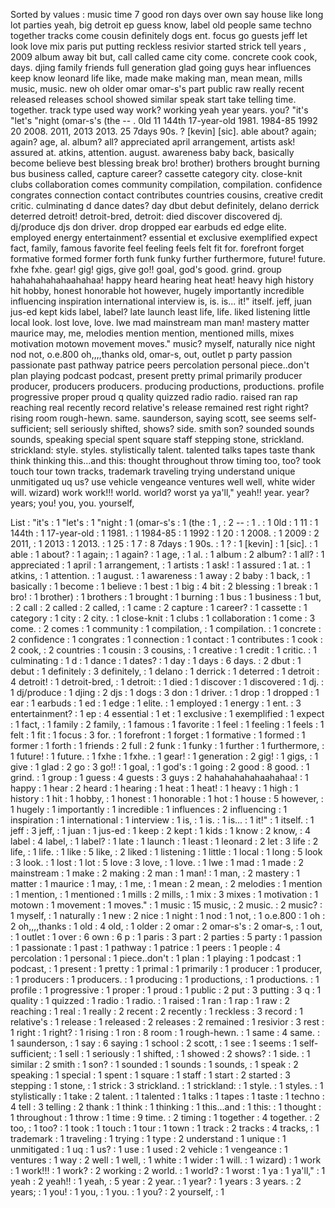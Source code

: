 Sorted by values :
music time 7 good ron days over own say house like long lot parties yeah, big detroit ep guess know, label old people same techno together tracks come cousin definitely dogs ent. focus go guests jeff let look love mix paris put putting reckless resivior started strick tell years , 2009 album away bit but, call called came city come. concrete cook cook, days. djing family friends full generation glad going guys hear influences keep know leonard life like, made make making man, mean mean, mills music, music. new oh older omar omar-s's part public raw really recent released releases school showed similar speak start take telling time. together. track type used way work? working yeah year years. you? "it's "let's "night (omar-s's (the -- . 0ld 11 144th 17-year-old 1981. 1984-85 1992 20 2008. 2011, 2013 2013. 25 7days 90s. ? [kevin] [sic]. able about? again; again? age, al. album? all? appreciated april arrangement, artists ask! assured at. atkins, attention. august. awareness baby back, basically become believe best blessing break bro! brother) brothers brought burning bus business called, capture career? cassette category city. close-knit clubs collaboration comes community compilation, compilation. confidence congrates connection contact contributes countries cousins, creative credit critic. culminating d dance dates? day dbut debut definitely, delano derrick deterred detroit! detroit-bred, detroit: died discover discovered dj. dj/produce djs don driver. drop dropped ear earbuds ed edge elite. employed energy entertainment? essential et exclusive exemplified expect fact, family, famous favorite feel feeling feels felt fit for. forefront forget formative formed former forth funk funky further furthermore, future! future. fxhe fxhe. gear! gig! gigs, give go!! goal, god's good. grind. group hahahahahahaahahaa! happy heard hearing heat heat! heavy high history hit hobby, honest honorable hot however, hugely importantly incredible influencing inspiration international interview is, is. is... it!" itself. jeff, juan jus-ed kept kids label, label? late launch least life, life. liked listening little local look. lost love, love. lwe mad mainstream man man! mastery matter maurice may, me, melodies mention mention, mentioned mills, mixes motivation motown movement moves." music? myself, naturally nice night nod not, o.e.800 oh,,,,thanks old, omar-s, out, outlet p party passion passionate past pathway patrice peers percolation personal piece..don't plan playing podcast podcast, present pretty primal primarily producer producer, producers producers. producing productions, productions. profile progressive proper proud q quality quizzed radio radio. raised ran rap reaching real recently record relative's release remained rest right right? rising room rough-hewn. same. saunderson, saying scott, see seems self-sufficient; sell seriously shifted, shows? side. smith son? sounded sounds sounds, speaking special spent square staff stepping stone, strickland. strickland: style. styles. stylistically talent. talented talks tapes taste thank think thinking this...and this: thought throughout throw timing too, too? took touch tour town tracks, trademark traveling trying understand unique unmitigated uq us? use vehicle vengeance ventures well well, white wider will. wizard) work work!!! world. world? worst ya ya'll," yeah!! year. year? years; you! you, you. yourself, 

List :
"it's : 1
"let's : 1
"night : 1
(omar-s's : 1
(the : 1
, : 2
-- : 1
. : 1
0ld : 1
11 : 1
144th : 1
17-year-old : 1
1981. : 1
1984-85 : 1
1992 : 1
20 : 1
2008. : 1
2009 : 2
2011, : 1
2013 : 1
2013. : 1
25 : 1
7 : 8
7days : 1
90s. : 1
? : 1
[kevin] : 1
[sic]. : 1
able : 1
about? : 1
again; : 1
again? : 1
age, : 1
al. : 1
album : 2
album? : 1
all? : 1
appreciated : 1
april : 1
arrangement, : 1
artists : 1
ask! : 1
assured : 1
at. : 1
atkins, : 1
attention. : 1
august. : 1
awareness : 1
away : 2
baby : 1
back, : 1
basically : 1
become : 1
believe : 1
best : 1
big : 4
bit : 2
blessing : 1
break : 1
bro! : 1
brother) : 1
brothers : 1
brought : 1
burning : 1
bus : 1
business : 1
but, : 2
call : 2
called : 2
called, : 1
came : 2
capture : 1
career? : 1
cassette : 1
category : 1
city : 2
city. : 1
close-knit : 1
clubs : 1
collaboration : 1
come : 3
come. : 2
comes : 1
community : 1
compilation, : 1
compilation. : 1
concrete : 2
confidence : 1
congrates : 1
connection : 1
contact : 1
contributes : 1
cook : 2
cook, : 2
countries : 1
cousin : 3
cousins, : 1
creative : 1
credit : 1
critic. : 1
culminating : 1
d : 1
dance : 1
dates? : 1
day : 1
days : 6
days. : 2
dbut : 1
debut : 1
definitely : 3
definitely, : 1
delano : 1
derrick : 1
deterred : 1
detroit : 4
detroit! : 1
detroit-bred, : 1
detroit: : 1
died : 1
discover : 1
discovered : 1
dj. : 1
dj/produce : 1
djing : 2
djs : 1
dogs : 3
don : 1
driver. : 1
drop : 1
dropped : 1
ear : 1
earbuds : 1
ed : 1
edge : 1
elite. : 1
employed : 1
energy : 1
ent. : 3
entertainment? : 1
ep : 4
essential : 1
et : 1
exclusive : 1
exemplified : 1
expect : 1
fact, : 1
family : 2
family, : 1
famous : 1
favorite : 1
feel : 1
feeling : 1
feels : 1
felt : 1
fit : 1
focus : 3
for. : 1
forefront : 1
forget : 1
formative : 1
formed : 1
former : 1
forth : 1
friends : 2
full : 2
funk : 1
funky : 1
further : 1
furthermore, : 1
future! : 1
future. : 1
fxhe : 1
fxhe. : 1
gear! : 1
generation : 2
gig! : 1
gigs, : 1
give : 1
glad : 2
go : 3
go!! : 1
goal, : 1
god's : 1
going : 2
good : 8
good. : 1
grind. : 1
group : 1
guess : 4
guests : 3
guys : 2
hahahahahahaahahaa! : 1
happy : 1
hear : 2
heard : 1
hearing : 1
heat : 1
heat! : 1
heavy : 1
high : 1
history : 1
hit : 1
hobby, : 1
honest : 1
honorable : 1
hot : 1
house : 5
however, : 1
hugely : 1
importantly : 1
incredible : 1
influences : 2
influencing : 1
inspiration : 1
international : 1
interview : 1
is, : 1
is. : 1
is... : 1
it!" : 1
itself. : 1
jeff : 3
jeff, : 1
juan : 1
jus-ed : 1
keep : 2
kept : 1
kids : 1
know : 2
know, : 4
label : 4
label, : 1
label? : 1
late : 1
launch : 1
least : 1
leonard : 2
let : 3
life : 2
life, : 1
life. : 1
like : 5
like, : 2
liked : 1
listening : 1
little : 1
local : 1
long : 5
look : 3
look. : 1
lost : 1
lot : 5
love : 3
love, : 1
love. : 1
lwe : 1
mad : 1
made : 2
mainstream : 1
make : 2
making : 2
man : 1
man! : 1
man, : 2
mastery : 1
matter : 1
maurice : 1
may, : 1
me, : 1
mean : 2
mean, : 2
melodies : 1
mention : 1
mention, : 1
mentioned : 1
mills : 2
mills, : 1
mix : 3
mixes : 1
motivation : 1
motown : 1
movement : 1
moves." : 1
music : 15
music, : 2
music. : 2
music? : 1
myself, : 1
naturally : 1
new : 2
nice : 1
night : 1
nod : 1
not, : 1
o.e.800 : 1
oh : 2
oh,,,,thanks : 1
old : 4
old, : 1
older : 2
omar : 2
omar-s's : 2
omar-s, : 1
out, : 1
outlet : 1
over : 6
own : 6
p : 1
paris : 3
part : 2
parties : 5
party : 1
passion : 1
passionate : 1
past : 1
pathway : 1
patrice : 1
peers : 1
people : 4
percolation : 1
personal : 1
piece..don't : 1
plan : 1
playing : 1
podcast : 1
podcast, : 1
present : 1
pretty : 1
primal : 1
primarily : 1
producer : 1
producer, : 1
producers : 1
producers. : 1
producing : 1
productions, : 1
productions. : 1
profile : 1
progressive : 1
proper : 1
proud : 1
public : 2
put : 3
putting : 3
q : 1
quality : 1
quizzed : 1
radio : 1
radio. : 1
raised : 1
ran : 1
rap : 1
raw : 2
reaching : 1
real : 1
really : 2
recent : 2
recently : 1
reckless : 3
record : 1
relative's : 1
release : 1
released : 2
releases : 2
remained : 1
resivior : 3
rest : 1
right : 1
right? : 1
rising : 1
ron : 8
room : 1
rough-hewn. : 1
same : 4
same. : 1
saunderson, : 1
say : 6
saying : 1
school : 2
scott, : 1
see : 1
seems : 1
self-sufficient; : 1
sell : 1
seriously : 1
shifted, : 1
showed : 2
shows? : 1
side. : 1
similar : 2
smith : 1
son? : 1
sounded : 1
sounds : 1
sounds, : 1
speak : 2
speaking : 1
special : 1
spent : 1
square : 1
staff : 1
start : 2
started : 3
stepping : 1
stone, : 1
strick : 3
strickland. : 1
strickland: : 1
style. : 1
styles. : 1
stylistically : 1
take : 2
talent. : 1
talented : 1
talks : 1
tapes : 1
taste : 1
techno : 4
tell : 3
telling : 2
thank : 1
think : 1
thinking : 1
this...and : 1
this: : 1
thought : 1
throughout : 1
throw : 1
time : 9
time. : 2
timing : 1
together : 4
together. : 2
too, : 1
too? : 1
took : 1
touch : 1
tour : 1
town : 1
track : 2
tracks : 4
tracks, : 1
trademark : 1
traveling : 1
trying : 1
type : 2
understand : 1
unique : 1
unmitigated : 1
uq : 1
us? : 1
use : 1
used : 2
vehicle : 1
vengeance : 1
ventures : 1
way : 2
well : 1
well, : 1
white : 1
wider : 1
will. : 1
wizard) : 1
work : 1
work!!! : 1
work? : 2
working : 2
world. : 1
world? : 1
worst : 1
ya : 1
ya'll," : 1
yeah : 2
yeah!! : 1
yeah, : 5
year : 2
year. : 1
year? : 1
years : 3
years. : 2
years; : 1
you! : 1
you, : 1
you. : 1
you? : 2
yourself, : 1
